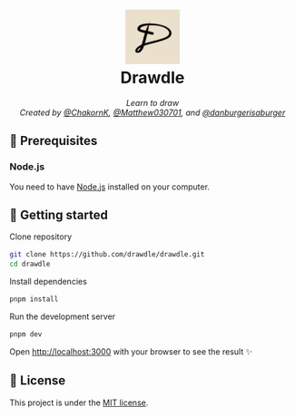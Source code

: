 <h1 align="center">
  <img src="./assets/logo.png" width=96 />
  <br>
    Drawdle
</h1>
<p align="center">
  <i>
    Learn to draw
    <br>
    Created by <a href="https://github.com/ChakornK">@ChakornK</a>, <a href="https://github.com/Matthew030701">@Matthew030701</a>, and <a href="https://github.com/danburgerisaburger">@danburgerisaburger</a>
  </i>
</p>

## 📃 Prerequisites

### Node.js

You need to have [Node.js](https://nodejs.org/en/download/) installed on your computer.

## 🚀 Getting started

Clone repository
```bash
git clone https://github.com/drawdle/drawdle.git
cd drawdle
```

Install dependencies

```bash
pnpm install
```

Run the development server

```bash
pnpm dev
```

Open [http://localhost:3000](http://localhost:3000) with your browser to see the result ✨

## 📝 License

This project is under the [MIT license](https://github.com/drawdle/drawdle/blob/main/LICENSE).
